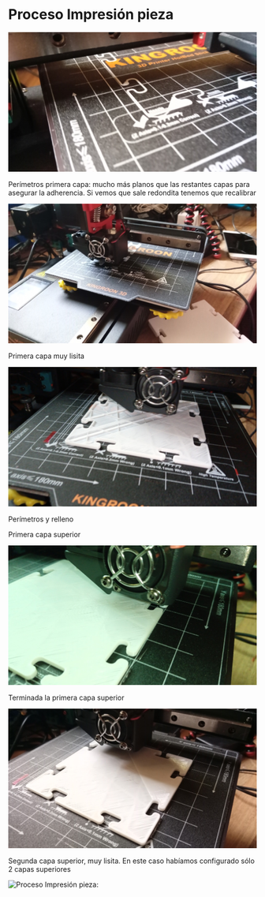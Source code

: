 # Proceso Impresión pieza

![Proceso Impresión pieza: Perímetros primera capa](./images/3dPieza_1.jpg)

Perímetros primera capa: mucho más planos que las restantes capas para asegurar la adherencia. Si vemos que sale redondita tenemos que recalibrar





![Proceso Impresión pieza: ](./images/3dPieza_2.jpg)

Primera capa muy lisita 

![Proceso Impresión pieza: ](./images/3dPieza_5.jpg)

Perímetros y relleno

Primera capa superior

![Proceso Impresión pieza: ](./images/3dPieza_6.jpg)

Terminada la primera capa superior



![Proceso Impresión pieza: ](./images/3dPieza_7.jpg)


Segunda capa superior, muy lisita. En este caso habíamos configurado sólo 2 capas superiores

![Proceso Impresión pieza: ](./images/)

